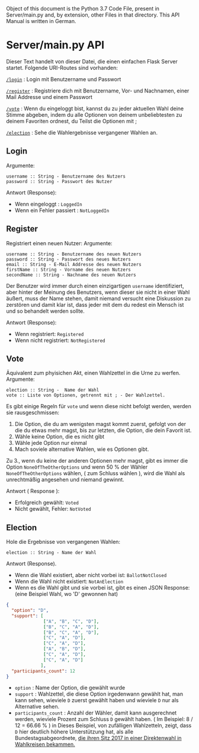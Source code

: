 Object of this document is the Python 3.7 Code File,
present in Server/main.py and, by extension, other Files
in that directory.
This API Manual is written in German.

# Server/main.py API
Dieser Text handelt von dieser Datei,
die einen einfachen Flask Server startet.
Folgende URI-Routes sind vorhanden:

[`/login`](#login) : Login mit Benutzername und Passwort

[`/register`](#register) : Registriere dich mit Benutzername, Vor- und Nachnamen, einer Mail Addresse und einem Passwort

[`/vote`](#vote) : Wenn du eingeloggt bist, kannst du zu jeder aktuellen Wahl deine Stimme abgeben, indem du alle Optionen von deinem unbeliebtesten zu deinem Favoriten ordnest, du Teilst die Optionen mit ;

[`/election`](#election) : Sehe die Wahlergebnisse vergangener Wahlen an.

## Login
Argumente:
```
username :: String - Benutzername des Nutzers 
password :: String - Passwort des Nutzer
```

Antwort (Response):
- Wenn eingeloggt : `LoggedIn`
- Wenn ein Fehler passiert : `NotLoggedIn`

## Register
Registriert einen neuen Nutzer:
Argumente:
```
username :: String - Benutzername des neuen Nutzers
password :: String - Passwort des neues Nutzers
email :: String - E-Mail Addresse des neuen Nutzers
firstName :: String - Vorname des neuen Nutzers
secondName :: String - Nachname des neuen Nutzers
```
Der Benutzer wird immer durch einen einzigartigen `username` identifiziert,
aber hinter der Meinung des Benutzers, wenn dieser sie nicht in einer Wahl
äußert, muss der Name stehen, damit niemand versucht eine Diskussion zu zerstören
und damit klar ist, dass jeder mit dem du redest ein Mensch ist und so behandelt werden sollte.

Antwort (Response):
- Wenn registriert: `Registered`
- Wenn nicht registriert: `NotRegistered`

## Vote
Äquivalent zum phyisichen Akt, einen Wahlzettel in die Urne zu werfen.
Argumente:
```
election :: String -  Name der Wahl
vote :: Liste von Optionen, getrennt mit ; - Der Wahlzettel.
```

Es gibt einige Regeln für `vote` und wenn diese nicht befolgt werden,
werden sie rausgeschmissen:
1. Die Option, die du am wenigsten magst kommt zuerst, gefolgt von der die du etwas mehr magst, bis zur letzten, die Option, die dein Favorit ist.
1. Wähle keine Option, die es nicht gibt
2. Wähle jede Option nur einmal
3. Mach soviele alternative Wahlen, wie es Optionen gibt.

Zu 3., wenn du keine der anderen Optionen mehr magst, gibt es immer die Option
`NoneOfTheOtherOptions` und wenn 50 % der Wähler `NoneOfTheOtherOptions` wählen, ( zum Schluss wählen ), wird die Wahl als unrechtmäßig angesehen und niemand gewinnt.

Antwort ( Response ):
- Erfolgreich gewählt: `Voted`
- Nicht gewählt, Fehler: `NotVoted`

## Election
Hole die Ergebnisse von vergangenen Wahlen:
```
election :: String - Name der Wahl
```
Antwort (Response).
- Wenn die Wahl existiert, aber nicht vorbei ist: `BallotNotClosed`
- Wenn die Wahl nicht existiert: `NotAnElection`
- Wenn es die Wahl gibt und sie vorbei ist, gibt es einen JSON Response: (eine Beispiel Wahl, wo 'D' gewonnen hat)
```json
{
  "option": "D", 
  "support": [
              ["A", "B", "C", "D"], 
              ["B", "C", "A", "D"], 
              ["B", "C", "A", "D"], 
              ["C", "A", "D"], 
              ["C", "A", "D"], 
              ["A", "B", "D"],
              ["C", "A", "D"],
              ["C", "A", "D"]
             ],
  "participants_count": 12
} 
```

- `option` : Name der Option, die gewählt wurde
- `support` : Wahlzettel, die diese Option irgedenwann gewählt hat, man kann sehen, wieviele `D` zuerst gewählt haben und wieviele `D` nur als Alternative sehen.
- `participants_count` : Anzahl der Wähler, damit kann ausgerechnet werden, wieviele Prozent zum Schluss `D` gewählt haben. ( Im Beispiel: 8 / 12 =  66.66 % )
in 
Dieses Beispiel, von zufälligen Wahlzetteln, zeigt, dass `D` hier deutlich höhere Unterstützung hat,
als alle Bundestagsabgeordnete, [die ihren Sitz 2017 in einer Direktenwahl in Wahlkreisen bekammen.](https://www.spiegel.de/politik/deutschland/bundestagswahl-2017-alle-ergebnisse-im-ueberblick-a-1167247.html)
